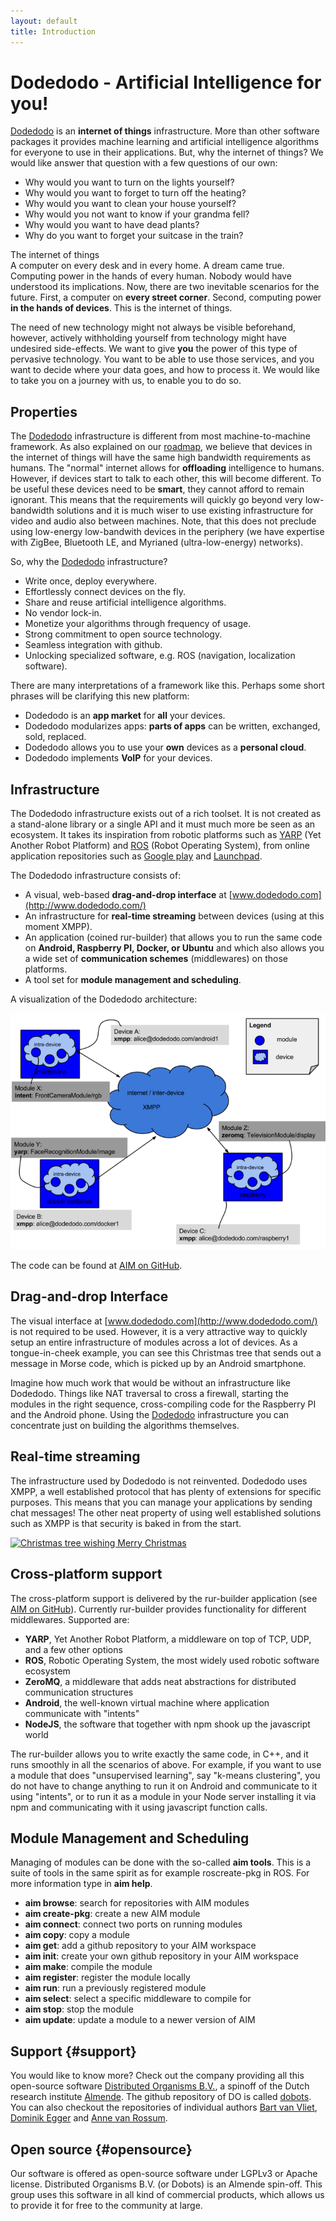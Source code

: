 ```yaml
---
layout: default
title: Introduction
---
```


# Dodedodo - Artificial Intelligence for you!

[Dodedodo](http://www.dodedodo.com/) is an **internet of things** infrastructure. More than other software packages it provides machine learning and artificial intelligence algorithms for everyone to use in their applications. But, why the internet of things? We would like answer that question with a few questions of our own:

* Why would you want to turn on the lights yourself?
* Why would you want to forget to turn off the heating?
* Why would you want to clean your house yourself?
* Why would you not want to know if your grandma fell?
* Why would you want to have dead plants?
* Why do you want to forget your suitcase in the train?

<div class="highlight">
<span>The internet of things</span><br>
A computer on every desk and in every home. A dream came true. Computing power in the hands of every human. Nobody would have understood its implications. Now, there are two inevitable scenarios for the future. First, a computer on <strong>every street corner</strong>. Second, computing power <strong>in the hands of devices</strong>. This is the internet of things.
</div>

The need of new technology might not always be visible beforehand, however, actively withholding yourself from technology might have undesired side-effects. We want to give **you** the power of this type of pervasive technology. You want to be able to use those services, and you want to decide where your data goes, and how to process it. We would like to take you on a journey with us, to enable you to do so.

## Properties

The [Dodedodo](http://www.dodedodo.com/) infrastructure is different from most machine-to-machine framework. As also explained on our [roadmap](roadmap.html), we believe that devices in the internet of things will have the same high bandwidth requirements as humans. The \"normal\" internet allows for **offloading** intelligence to humans. However, if devices start to talk to each other, this will become different. To be useful these devices need to be **smart**, they cannot afford to remain ignorant. This means that the requirements will quickly go beyond very low-bandwidth solutions and it is much wiser to use existing infrastructure for video and audio also between machines. Note, that this does not preclude using low-energy low-bandwith devices in the periphery (we have expertise with ZigBee, Bluetooth LE, and Myrianed (ultra-low-energy) networks). 

So, why the [Dodedodo](http://www.dodedodo.com/) infrastructure?

* Write once, deploy everywhere.
* Effortlessly connect devices on the fly.
* Share and reuse artificial intelligence algorithms.
* No vendor lock-in.
* Monetize your algorithms through frequency of usage.
* Strong commitment to open source technology.
* Seamless integration with github.
* Unlocking specialized software, e.g. ROS (navigation, localization software).

There are many interpretations of a framework like this. Perhaps some short phrases will be clarifying this new platform:

* Dodedodo is an **app market** for **all** your devices. 
* Dodedodo modularizes apps: **parts of apps** can be written, exchanged, sold, replaced.
* Dodedodo allows you to use your **own** devices as a **personal cloud**.
* Dodedodo implements **VoIP** for your devices.

## Infrastructure

The Dodedodo infrastructure exists out of a rich toolset. It is not created as a stand-alone library or a single API and it must much more be seen as an ecosystem. It takes its inspiration from robotic platforms such as [YARP](http://eris.liralab.it/yarp) (Yet Another Robot Platform) and [ROS](http://www.ros.org) (Robot Operating System), from online application repositories such as [Google play](https://play.google.com) and [Launchpad](https://launchpad.net/~dobots/+archive/ppa).

The Dodedodo infrastructure consists of:

* A visual, web-based **drag-and-drop interface** at [www.dodedodo.com](http://www.dodedodo.com/)
* An infrastructure for **real-time streaming** between devices (using at this moment XMPP).
* An application (coined rur-builder) that allows you to run the same code on **Android, Raspberry PI, Docker, or Ubuntu** and which also allows you a wide set of **communication schemes** (middlewares) on those platforms.
* A tool set for **module management and scheduling**. 

A visualization of the Dodedodo architecture:

![Visualization of Dodedodo architecture](img/dodedodo_architecture.png "Visualization of Dodedodo architecture")

The code can be found at [AIM on GitHub](https://github.com/dobots/aim).

## Drag-and-drop Interface

The visual interface at [www.dodedodo.com](http://www.dodedodo.com/) is not required to be used. However, it is a very attractive way to quickly setup an entire infrastructure of modules across a lot of devices. As a tongue-in-cheek example, you can see this Christmas tree that sends out a message in Morse code, which is picked up by an Android smartphone.

Imagine how much work that would be without an infrastructure like Dodedodo. Things like NAT traversal to cross a firewall, starting the modules in the right sequence, cross-compiling code for the Raspberry PI and the Android phone. Using the [Dodedodo](http://www.dodedodo.com/) infrastructure you can concentrate just on building the algorithms themselves.

## Real-time streaming

The infrastructure used by Dodedodo is not reinvented. Dodedodo uses XMPP, a well established protocol that has plenty of extensions for specific purposes. This means that you can manage your applications by sending chat messages! The other neat property of using well established solutions such as XMPP is that security is baked in from the start.

[![Christmas tree wishing Merry Christmas](http://img.youtube.com/vi/6qtAuwOP9bs/0.jpg)](http://www.youtube.com/watch?v=6qtAuwOP9bs)

## Cross-platform support

The cross-platform support is delivered by the rur-builder application (see [AIM on GitHub](https://github.com/dobots/aim)). Currently rur-builder provides functionality for different middlewares. Supported are:

* **YARP**, Yet Another Robot Platform, a middleware on top of TCP, UDP, and a few other options
* **ROS**, Robotic Operating System, the most widely used robotic software ecosystem
* **ZeroMQ**, a middleware that adds neat abstractions for distributed communication structures
* **Android**, the well-known virtual machine where application communicate with \"intents\"
* **NodeJS**, the software that together with npm shook up the javascript world

The rur-builder allows you to write exactly the same code, in C++, and it runs smoothly in all the scenarios of above. For example, if you want to use a module that does \"unsupervised learning\", say \"k-means clustering\", you do not have to change anything to run it on Android and communicate to it using \"intents\", or to run it as a module in your Node server installing it via npm and communicating with it using javascript function calls.

## Module Management and Scheduling

Managing of modules can be done with the so-called **aim tools**. This is a suite of tools in the same spirit as for example roscreate-pkg in ROS. For more information type in **aim help**.

* **aim browse**: search for repositories with AIM modules
* **aim create-pkg**: create a new AIM module
* **aim connect**: connect two ports on running modules
* **aim copy**: copy a module
* **aim get**: add a github repository to your AIM workspace
* **aim init**: create your own github repository in your AIM workspace
* **aim make**: compile the module
* **aim register**: register the module locally
* **aim run**: run a previously registered module
* **aim select**: select a specific middleware to compile for
* **aim stop**: stop the module
* **aim update**: update a module to a newer version of AIM

## Support {#support}

You would like to know more? Check out the company providing all this open-source software [Distributed Organisms B.V.](http://www.dobots.nl), a spinoff of the Dutch research institute [Almende](http://www.almende.com). The github repository of DO is called [dobots](https://github.com/dobots). You can also checkout the repositories of individual authors [Bart van Vliet](https://github.com/vliedel), [Dominik Egger](https://github.com/eggerdo) and [Anne van Rossum](https://github.com/mrquincle).

## Open source {#opensource}

Our software is offered as open-source software under LGPLv3 or Apache license. Distributed Organisms B.V. (or Dobots) is an Almende spin-off. This group uses this software in all kind of commercial products, which allows us to provide it for free to the community at large.

